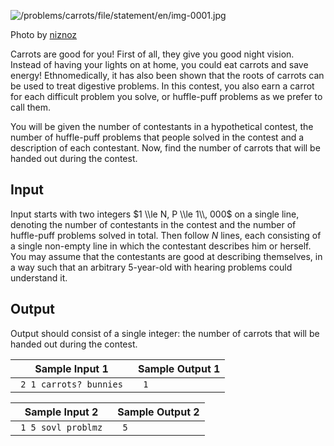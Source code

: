 

![/problems/carrots/file/statement/en/img-0001.jpg](/problems/carrots/file/statement/en/img-0001.jpg)

 Photo by [niznoz](http://www.flickr.com/photos/niznoz/2024208333/)

Carrots are good for you! First of all, they give you
 good night vision. Instead of having your lights on at home,
 you could eat carrots and save energy! Ethnomedically, it has
 also been shown that the roots of carrots can be used to treat
 digestive problems. In this contest, you also earn a carrot for
 each difficult problem you solve, or huffle\-puff problems as we
 prefer to call them.

 You will be given the number of contestants in a
 hypothetical contest, the number of huffle\-puff problems that
 people solved in the contest and a description of each
 contestant. Now, find the number of carrots that will be handed
 out during the contest.


Input
-----


Input starts with two integers $1 \\le N, P \\le 1\\, 000$ on a single
 line, denoting the number of contestants in the contest and the
 number of huffle\-puff problems solved in total. Then follow
 $N$ lines, each consisting
 of a single non\-empty line in which the contestant describes
 him or herself. You may assume that the contestants are good at
 describing themselves, in a way such that an arbitrary
 5\-year\-old with hearing problems could understand it.


Output
------


Output should consist of a single integer: the number of
 carrots that will be handed out during the contest.




| Sample Input 1 | Sample Output 1 |
| --- | --- |
| ```  2 1 carrots? bunnies  ``` | ```  1  ``` |




| Sample Input 2 | Sample Output 2 |
| --- | --- |
| ```  1 5 sovl problmz  ``` | ```  5  ``` |


